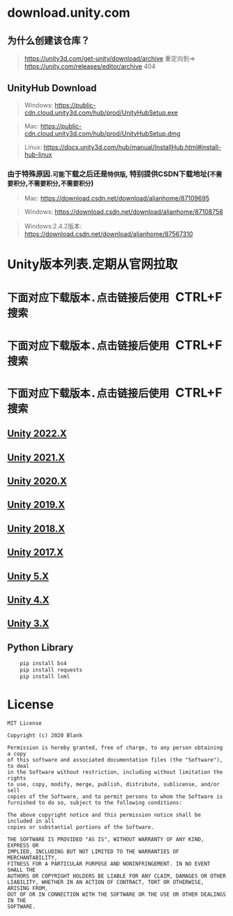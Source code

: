 # download.unity.com
## 为什么创建该仓库？
> https://unity3d.com/get-unity/download/archive 重定向到=> https://unity.com/releases/editor/archive    404  

## UnityHub Download 

> Windows: https://public-cdn.cloud.unity3d.com/hub/prod/UnityHubSetup.exe

> Mac: https://public-cdn.cloud.unity3d.com/hub/prod/UnityHubSetup.dmg

> Linux: https://docs.unity3d.com/hub/manual/InstallHub.html#install-hub-linux

### 由于特殊原因.`可能`下载之后还是`特供版`, 特别提供CSDN下载地址(`不需要积分`,`不需要积分`,`不需要积分`)

> Mac: https://download.csdn.net/download/alianhome/87109695

> Windows: https://download.csdn.net/download/alianhome/87108758

> Windows:2.4.2版本: https://download.csdn.net/download/alianhome/87567310


# Unity版本列表.定期从官网拉取

# `下面对应下载版本.点击链接后使用 `CTRL+F` 搜索`

# `下面对应下载版本.点击链接后使用 `CTRL+F` 搜索`

# `下面对应下载版本.点击链接后使用 `CTRL+F` 搜索`

## [Unity 2022.X](download-archive-2022.md)

## [Unity 2021.X](download-archive-2021.md)

## [Unity 2020.X](download-archive-2020.md)

## [Unity 2019.X](download-archive-2019.md)

## [Unity 2018.X](download-archive-2018.md)

## [Unity 2017.X](download-archive-2017.md)

## [Unity 5.X](download-archive-5.md)

## [Unity 4.X](download-archive-4.md)

## [Unity 3.X](download-archive-3.md)


## Python Library

```bash
    pip install bs4
    pip install requests
    pip install lxml
```

# License


```
MIT License

Copyright (c) 2020 Blank

Permission is hereby granted, free of charge, to any person obtaining a copy
of this software and associated documentation files (the "Software"), to deal
in the Software without restriction, including without limitation the rights
to use, copy, modify, merge, publish, distribute, sublicense, and/or sell
copies of the Software, and to permit persons to whom the Software is
furnished to do so, subject to the following conditions:

The above copyright notice and this permission notice shall be included in all
copies or substantial portions of the Software.

THE SOFTWARE IS PROVIDED "AS IS", WITHOUT WARRANTY OF ANY KIND, EXPRESS OR
IMPLIED, INCLUDING BUT NOT LIMITED TO THE WARRANTIES OF MERCHANTABILITY,
FITNESS FOR A PARTICULAR PURPOSE AND NONINFRINGEMENT. IN NO EVENT SHALL THE
AUTHORS OR COPYRIGHT HOLDERS BE LIABLE FOR ANY CLAIM, DAMAGES OR OTHER
LIABILITY, WHETHER IN AN ACTION OF CONTRACT, TORT OR OTHERWISE, ARISING FROM,
OUT OF OR IN CONNECTION WITH THE SOFTWARE OR THE USE OR OTHER DEALINGS IN THE
SOFTWARE.
```